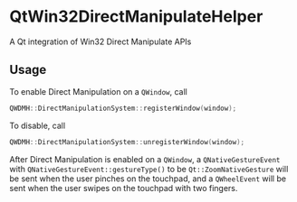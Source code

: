 # QtWin32DirectManipulateHelper

A Qt integration of Win32 Direct Manipulate APIs

## Usage

To enable Direct Manipulation on a `QWindow`, call

```c++
QWDMH::DirectManipulationSystem::registerWindow(window);
```

To disable, call

```c++
QWDMH::DirectManipulationSystem::unregisterWindow(window);
```

After Direct Manipulation is enabled on a `QWindow`, a `QNativeGestureEvent` with `QNativeGestureEvent::gestureType()` to be `Qt::ZoomNativeGesture` will be sent when the user pinches on the touchpad, and a `QWheelEvent` will be sent when the user swipes on the touchpad with two fingers.